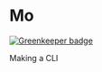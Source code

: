 # Mo

[![Greenkeeper badge](https://badges.greenkeeper.io/adriancarriger/mo.svg)](https://greenkeeper.io/)

Making a CLI
